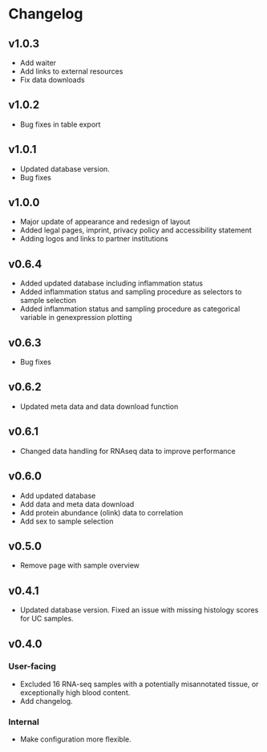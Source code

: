 # Changelog

<!-- TODO: add previous versions -->
## v1.0.3

- Add waiter
- Add links to external resources
- Fix data downloads

## v1.0.2

- Bug fixes in table export

## v1.0.1

- Updated database version. 
- Bug fixes

## v1.0.0 

- Major update of appearance and redesign of layout
- Added legal pages, imprint, privacy policy and accessibility statement
- Adding logos and links to partner institutions 


## v0.6.4 

- Added updated database including inflammation status
- Added inflammation status and sampling procedure as selectors to sample selection
- Added inflammation status and sampling procedure as categorical variable in genexpression plotting

## v0.6.3 

- Bug fixes

## v0.6.2 

- Updated meta data and data download function

## v0.6.1

- Changed data handling for RNAseq data to improve performance

## v0.6.0

-   Add updated database
-   Add data and meta data download
-   Add protein abundance (olink) data to correlation
-   Add sex to sample selection

## v0.5.0

-   Remove page with sample overview

## v0.4.1

-   Updated database version. Fixed an issue with missing histology scores for UC
    samples.

## v0.4.0

### User-facing

-   Excluded 16 RNA-seq samples with a potentially misannotated tissue, or exceptionally
    high blood content.
-   Add changelog.

### Internal

-   Make configuration more flexible.
